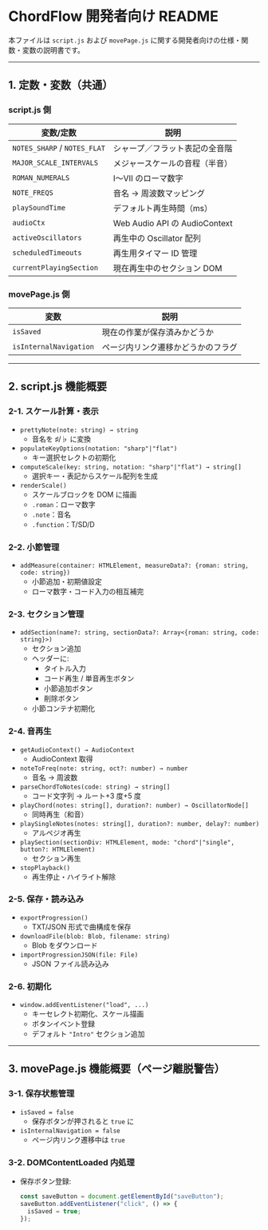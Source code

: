 # ChordFlow 開発者向け README

本ファイルは `script.js` および `movePage.js` に関する開発者向けの仕様・関数・変数の説明書です。

---

## 1. 定数・変数（共通）

### script.js 側

| 変数/定数                    | 説明                           |
| ---------------------------- | ------------------------------ |
| `NOTES_SHARP` / `NOTES_FLAT` | シャープ／フラット表記の全音階 |
| `MAJOR_SCALE_INTERVALS`      | メジャースケールの音程（半音） |
| `ROMAN_NUMERALS`             | I〜VII のローマ数字            |
| `NOTE_FREQS`                 | 音名 → 周波数マッピング        |
| `playSoundTime`              | デフォルト再生時間（ms）       |
| `audioCtx`                   | Web Audio API の AudioContext  |
| `activeOscillators`          | 再生中の Oscillator 配列       |
| `scheduledTimeouts`          | 再生用タイマー ID 管理         |
| `currentPlayingSection`      | 現在再生中のセクション DOM     |

### movePage.js 側

| 変数                   | 説明                               |
| ---------------------- | ---------------------------------- |
| `isSaved`              | 現在の作業が保存済みかどうか       |
| `isInternalNavigation` | ページ内リンク遷移かどうかのフラグ |

---

## 2. script.js 機能概要

### 2-1. スケール計算・表示

- `prettyNote(note: string) → string`
  - 音名を ♯/♭ に変換
- `populateKeyOptions(notation: "sharp"|"flat")`
  - キー選択セレクトの初期化
- `computeScale(key: string, notation: "sharp"|"flat") → string[]`
  - 選択キー・表記からスケール配列を生成
- `renderScale()`
  - スケールブロックを DOM に描画
  - `.roman`：ローマ数字
  - `.note`：音名
  - `.function`：T/SD/D

### 2-2. 小節管理

- `addMeasure(container: HTMLElement, measureData?: {roman: string, code: string})`
  - 小節追加・初期値設定
  - ローマ数字・コード入力の相互補完

### 2-3. セクション管理

- `addSection(name?: string, sectionData?: Array<{roman: string, code: string}>)`
  - セクション追加
  - ヘッダーに:
    - タイトル入力
    - コード再生 / 単音再生ボタン
    - 小節追加ボタン
    - 削除ボタン
  - 小節コンテナ初期化

### 2-4. 音再生

- `getAudioContext() → AudioContext`
  - AudioContext 取得
- `noteToFreq(note: string, oct?: number) → number`
  - 音名 → 周波数
- `parseChordToNotes(code: string) → string[]`
  - コード文字列 → ルート+3 度+5 度
- `playChord(notes: string[], duration?: number) → OscillatorNode[]`
  - 同時再生（和音）
- `playSingleNotes(notes: string[], duration?: number, delay?: number)`
  - アルペジオ再生
- `playSection(sectionDiv: HTMLElement, mode: "chord"|"single", button?: HTMLElement)`
  - セクション再生
- `stopPlayback()`
  - 再生停止・ハイライト解除

### 2-5. 保存・読み込み

- `exportProgression()`
  - TXT/JSON 形式で曲構成を保存
- `downloadFile(blob: Blob, filename: string)`
  - Blob をダウンロード
- `importProgressionJSON(file: File)`
  - JSON ファイル読み込み

### 2-6. 初期化

- `window.addEventListener("load", ...)`
  - キーセレクト初期化、スケール描画
  - ボタンイベント登録
  - デフォルト `"Intro"` セクション追加

---

## 3. movePage.js 機能概要（ページ離脱警告）

### 3-1. 保存状態管理

- `isSaved = false`
  - 保存ボタンが押されると `true` に
- `isInternalNavigation = false`
  - ページ内リンク遷移中は `true`

### 3-2. DOMContentLoaded 内処理

- 保存ボタン登録:
  ```js
  const saveButton = document.getElementById("saveButton");
  saveButton.addEventListener("click", () => {
    isSaved = true;
  });
  ```
